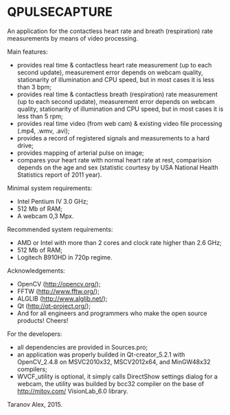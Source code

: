 QPULSECAPTURE	
=========================================================================================
An application for the contactless heart rate and breath (respiration) rate measurements
by means of video processing.

Main features:
- provides real time & contactless heart rate measurement (up to each second update), measurement error depends on webcam quality, stationarity of illumination and CPU speed, but in most cases it is less than 3 bpm;
- provides real time & contactless breath (respiration) rate measurement (up to each second update), measurement error depends on webcam quality, stationarity of illumination and CPU speed, but in most cases it is less than 5 rpm;
- provides real time video (from web cam) & existing video file processing (.mp4, .wmv, .avi);
- provides a record of registered signals and measurements to a hard drive;
- provides mapping of arterial pulse on image;
- compares your heart rate with normal heart rate at rest, comparision depends on the age and sex (statistic courtesy by USA National Health Statistics report of 2011 year).

Minimal system requirements:
- Intel Pentium IV 3.0 GHz;
- 512 Mb of RAM;
- A webcam 0,3 Mpx.

Recommended system requirements:
- AMD or Intel with more than 2 cores and clock rate higher than 2.6 GHz;
- 512 Mb of RAM;
- Logitech B910HD in 720p regime.

Acknowledgements:
- OpenCV (http://opencv.org/);
- FFTW (http://www.fftw.org/);
- ALGLIB (http://www.alglib.net/);
- Qt (http://qt-project.org/);
- And for all engineers and programmers who make the open source products! Cheers!

For the developers:
- all dependencies are provided in Sources.pro;
- an application was properly builded in Qt-creator_5.2.1 with OpenCV_2.4.8 on MSVC2010x32, MSCV2012x64, and MinGW48x32 compilers;
- WVCF_utility is optional, it simply calls DirectShow settings dialog for a webcam, the utility was builded by bcc32 compiler on the base of http://mitov.com/ VisionLab_6.0 library. 

Taranov Alex, 2015.


